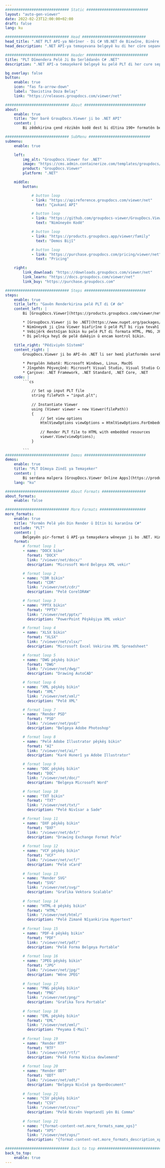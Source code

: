 ```yaml
---
############################# Static ############################
layout: "auto-gen-viewer"
date: 2022-02-23T12:00:00+02:00
draft: false
lang: ku

############################# Head #############################
head_title: ".NET PLT API-ya Nêrîner - Di C# VB.NET de Bixwîne, Binêre, Render bike"
head_description: ".NET API-ya temaşevana belgeyê ku di her cûre sepanên C#, ASP.NET, VB.NET & .NET Core de bixwîne, bide û nîşan bide PLT."

############################# Header ############################
title: "PLT Dîmendera Pelê Ji Bo Serlêdanên C# .NET" 
description: ".NET API-a temaşekerê belgeyê ku pelê PLT di her cure sepanên C#, ASP.NET, VB.NET û .NET Core de bixwîne, bide û nîşan bide. Pelên çêkirî yên bi formatkirin û sêwirana rastîn di HTML5, PDF an jî wekî wêneyek bi karanîna çend rêzikên kodê bibînin." 

bg_overlay: false
button:
    enable: true
    icon: "fas fa-arrow-down"
    label: "Daxistina Doza Belaş"
    link: "https://releases.groupdocs.com/viewer/net"

############################# About ############################
about:
    enable: true
    title: "Der barê GroupDocs.Viewer ji bo .NET API" 
    content: |
        Bi zêdekirina çend rêzikên kodê dest bi dîtina 190+ formatên belgeyên populer ên di sepanên xwe yên .NET de bi karanîna GroupDocs.Viewer ji bo API-yên .NET bikin. Pêşdebir dikarin bi hêsanî PDF, Pêvajoya Peyv, Excel Spreadsheet, Pêşkêşkirin, Visio, Project, Outlook û gelek formatên belgeyên populer ên di modên HTML5, wêne an PDF de nîşan bidin. Pêşkêşkirina belgeyê bilez e, bi pelê çavkaniya orîjînal re wekhev e, û ew ne hewce ye ku nermalava zêde an pirtûkxaneyên derveyî yên din saz bike.

############################# SubMenu ############################
submenu:
    enable: true

    left:
        img_alt: "GroupDocs.Viewer for .NET"
        image: "https://cms.admin.containerize.com/templates/groupdocs/images/product-logos/90x90-noborder/groupdocs-viewer-net.png"
        product: "GroupDocs.Viewer"
        platform: ".NET"

    middle:
        button:

            # button loop
            - link: "https://apireference.groupdocs.com/viewer/net"
              text: "Çavkanî API"

            # button loop
            - link: "https://github.com/groupdocs-viewer/GroupDocs.Viewer-for-.NET"
              text: "Nimûneyên Kodê"

            # button loop
            - link: "https://products.groupdocs.app/viewer/family"
              text: "Demos Bijî"

            # button loop
            - link: "https://purchase.groupdocs.com/pricing/viewer/net"
              text: "Pricing"

    right:
        link_download: "https://downloads.groupdocs.com/viewer/net"
        link_learn: "https://docs.groupdocs.com/viewer/net"
        link_buy: "https://purchase.groupdocs.com"

############################# Steps ############################
steps:
    enable: true
    title_left: "Gavên Renderkirina pelê PLT di C# de" 
    content_left: |
        Bi [GroupDocs.Viewer](https://products.groupdocs.com/viewer/net/) hûn dikarin di çend gavan de PLT li HTML, JPEG, PNG an PDF-ê bidin.

        * [GroupDocs.Viewer ji bo .NET](https://www.nuget.org/packages/groupdocs.viewer) bi kargêrê pakêta xweya bijare saz bikin. 
        * Nimûneyek ji çîna Viewer biafirîne û pelê PLT bi riya tevahî bar bike. 
        * Vebijêrk destnîşan bikin ku pelê PLT di formata HTML, PNG, JPEG an PDF de were pêşkêş kirin. 
        * Di pelrêça heyî de pelê dakêşin û encam kontrol bikin. 
        
    title_right: "Pêdiviyên Sîstemê" 
    content_right: |
        GroupDocs.Viewer ji bo API-ên .NET li ser hemî platformên sereke û pergalên xebitandinê têne piştgirî kirin. Berî ku hûn koda jêrîn bicîh bikin, ji kerema xwe pê ewle bibin ku we şertên jêrîn li ser pergala we hatine saz kirin.

        * Pergalên Xebatê: Microsoft Windows, Linux, MacOS 
        * Jîngehên Pêşveçûnê: Microsoft Visual Studio, Visual Studio Code, .NET CLI 
        * Çarçove: .NET Framework, .NET Standard, .NET Core, .NET 
    code: |
        ```cs
                        
            // Set up input PLT file
            string filePath = "input.plt";
        
            // Instantiate Viewer
            using (Viewer viewer = new Viewer(filePath))
            {
            	// Set view options 
            	HtmlViewOptions viewOptions = HtmlViewOptions.ForEmbeddedResources();
                    
            	// Render PLT file to HTML with embedded resources
            	viewer.View(viewOptions);
            }
             
        ```
############################# Demos ############################
demos:
    enable: true
    title: "PLT Dîmoya Zindî ya Temaşeker"
    content: |
        Bi serdana malpera [GroupDocs.Viewer Online Apps](https://products.groupdocs.app/viewer/plt) niha pelê PLT bibînin.
    lang: "ku"

############################# About Formats ####################
about_formats:
    enable: false

############################# More Formats #####################
more_formats:
    enable: true
    title: "Formên Pelê yên Din Render û Dîtin bi karanîna C#"
    exclude: "PLT"
    content: |
        Belgeyên pir-format û API-ya temaşekera wêneyan ji bo .NET. Hin formatên pelê yên populer ên li jêr bêyî temaşevanên derveyî bibînin.
    format: 
        # format loop 1
        - name: "DOCX bike"
          format: "DOCX"
          link: "/viewer/net/docx/"
          description: "Microsoft Word Belgeya XML vekir" 

        # format loop 2
        - name: "CDR bikin" 
          format: "CDR"
          link: "/viewer/net/cdr/"
          description: "Pelê CorelDRAW" 

        # format loop 3
        - name: "PPTX bikin"
          format: "PPTX"
          link: "/viewer/net/pptx/"
          description: "PowerPoint Pêşkêşiya XML vekin" 

        # format loop 4
        - name: "XLSX bikin"
          format: "XLSX"
          link: "/viewer/net/xlsx/"
          description: "Microsoft Excel Vekirina XML Spreadsheet" 

        # format loop 5
        - name: "DWG pêşkêş bikin"
          format: "DWG"
          link: "/viewer/net/dwg/"
          description: "Drawing AutoCAD"

        # format loop 6
        - name: "XML pêşkêş bikin"
          format: "XML"
          link: "/viewer/net/xml/"
          description: "Pelê XML"

        # format loop 7
        - name: "Render PSD"
          format: "PSD"
          link: "/viewer/net/psd/"
          description: "Belgeya Adobe Photoshop"

        # format loop 8
        - name: "Pelê Adobe Illustrator pêşkêş bikin"
          format: "AI"
          link: "/viewer/net/ai/"
          description: "Karê Hunerî ya Adobe Illustrator"

        # format loop 9
        - name: "DOC pêşkêş bikin"
          format: "DOC"
          link: "/viewer/net/doc/"
          description: "Belgeya Microsoft Word" 

        # format loop 10
        - name: "TXT bikin" 
          format: "TXT"
          link: "/viewer/net/txt/"
          description: "Pelê Nivîsar a Sade" 

        # format loop 11
        - name: "DXF pêşkêş bikin" 
          format: "DXF"
          link: "/viewer/net/dxf/"
          description: "Drawing Exchange Format Pele"  
          
        # format loop 12
        - name: "VCF pêşkêş bikin"
          format: "VCF"
          link: "/viewer/net/vcf/"
          description: "Pelê vCard"  
              
        # format loop 13
        - name: "Render SVG"
          format: "SVG"
          link: "/viewer/net/svg/"
          description: "Grafika Vektora Scalable" 
          
        # format loop 14
        - name: "HTML-ê pêşkêş bikin"
          format: "HTML"
          link: "/viewer/net/html/"
          description: "Pelê Zimanê Nîşankirina Hypertext" 
          
        # format loop 15
        - name: "PDF-ê pêşkêş bikin"
          format: "PDF"
          link: "/viewer/net/pdf/"
          description: "Pelê Forma Belgeya Portable"
          
        # format loop 16
        - name: "JPEG pêşkêş bikin"
          format: "JPG"
          link: "/viewer/net/jpg/"
          description: "Wêne JPEG"
          
        # format loop 17
        - name: "PNG pêşkêş bikin"
          format: "PNG"
          link: "/viewer/net/png/"
          description: "Grafika Tora Portable" 
          
        # format loop 18
        - name: "EML pêşkêş bikin"
          format: "EML"
          link: "/viewer/net/eml/"
          description: "Peyama E-Mail" 
          
        # format loop 19
        - name: "Render RTF"
          format: "RTF"
          link: "/viewer/net/rtf/"
          description: "Pelê Forma Nivîsa dewlemend" 
          
        # format loop 20
        - name: "Render ODT"
          format: "ODT"
          link: "/viewer/net/odt/"
          description: "Belgeya Nivîsê ya OpenDocument" 
          
        # format loop 21
        - name: "CSV pêşkêş bikin"
          format: "CSV"
          link: "/viewer/net/csv/"
          description: "Pelê Nirxên Veqetandî yên Bi Comma" 
          
        # format loop 21
        - name: "{format-content-net.more_formats_name_xps}"
          format: "XPS"
          link: "/viewer/net/xps/"
          description: "{format-content-net.more_formats_description_xps}" 

############################# Back to top ###############################
back_to_top:
    enable: true
---
```

